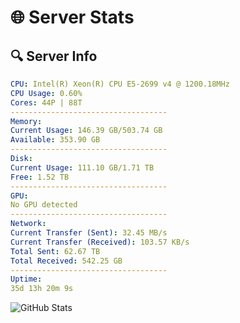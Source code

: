 # 🌐 Server Stats
## 🔍 Server Info
```yaml
CPU: Intel(R) Xeon(R) CPU E5-2699 v4 @ 1200.18MHz
CPU Usage: 0.60%
Cores: 44P | 88T
-----------------------------------
Memory:
Current Usage: 146.39 GB/503.74 GB
Available: 353.90 GB
-----------------------------------
Disk:
Current Usage: 111.10 GB/1.71 TB
Free: 1.52 TB
-----------------------------------
GPU:
No GPU detected
-----------------------------------
Network:
Current Transfer (Sent): 32.45 MB/s
Current Transfer (Received): 103.57 KB/s
Total Sent: 62.67 TB
Total Received: 542.25 GB
-----------------------------------
Uptime:
35d 13h 20m 9s
```
![GitHub Stats](https://img.shields.io/badge/Updated-2025-04-12_10:42:58-blue)